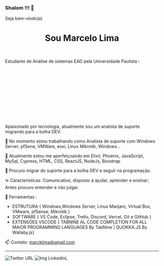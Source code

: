 ### Shalom !!! 🖖
Seja bem-vindo(a)
<h1 align="center"> Sou Marcelo Lima </h1>





<br>

Estudante de Análise de sistemas EAD pela Universidade Paulista    <img src="https://unip.br/assets/img/logo/logo-unip.svg"  width="5%">

Apaixonado por tecnologia, atualmente sou um analista de suporte migrando para a bolha DEV.

🔭 No momento estou trabalhando como Analista de suporte com Windows Server, pfSene, VMWare, esxi, Linux Mikrotik, Windows...

🌱 Atualmente estou  me aperfeiçoando em  Elixir, Phoenix, JavaScript, MySql, Cypress, HTML, CSS, ReactJS, NodeJs, Boostrap

👯 Procuro migrar do suporte para a bolha DEV e seguir na programação.

☕ Caracteristicas: Comunicativo, disposto à ajudar, aprender e ensinar; Antes procuro entender e não julgar. 



💼 Ferramentas :<br>
* ESTRUTURA { Windows,Windows Server, Linux Manjaro, Virtual Box, VMware, pfSense, Mikrotik }<br>
* SOFTWARE { VS Code, Eclipse, Trello, Discord, Vercel, Git e GitHub }
* EXTENSÕES VSCODE { TABNINE AL CODE COMPLETION FOR ALL MAIOR PROGRAMMING LANGUAGES By TabNine | QUOKKA.JS By Wallaby.js}

📫 Contato: marcklima@gmail.com




<hr>
<img alt="Twitter URL" src="https://img.shields.io/twitter/url?style=social&url=https%3A%2F%2Ftwitter.com%2FBainau_">

<img alt="Img LinkedinL" src="https://media-exp1.licdn.com/dms/image/C4E16AQGBVTWEjAeTGg/profile-displaybackgroundimage-shrink_350_1400/0/1652458399507?e=1657756800&v=beta&t=6qd6-7HNsXPIHhtWTtIWATjedmJWdZ7gFaCHz4Q72gk">



             
             

